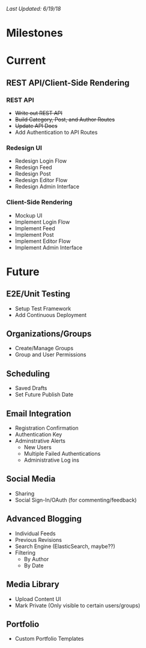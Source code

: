 *Last Updated: 6/19/18*
# Milestones

# Current
## REST API/Client-Side Rendering
### REST API
- ~~Write out REST API~~
- ~~Build Category, Post, and Author Routes~~
- ~~Update API Docs~~
- Add Authentication to API Routes

### Redesign UI
- Redesign Login Flow
- Redesign Feed
- Redesign Post
- Redesign Editor Flow
- Redesign Admin Interface

### Client-Side Rendering
- Mockup UI
- Implement Login Flow
- Implement Feed
- Implement Post
- Implement Editor Flow
- Implement Admin Interface

#  Future
## E2E/Unit Testing
- Setup Test Framework
- Add Continuous Deployment

## Organizations/Groups
- Create/Manage Groups
- Group and User Permissions

## Scheduling
- Saved Drafts
- Set Future Publish Date

## Email Integration
- Registration Confirmation
- Authentication Key
- Adminstrative Alerts
  - New Users
  - Multiple Failed Authentications
  - Administrative Log ins
  
## Social Media
- Sharing
- Social Sign-In/OAuth (for commenting/feedback)

## Advanced Blogging
- Individual Feeds
- Previous Revisions
- Search Engine (ElasticSearch, maybe??)
- Filtering
  - By Author
  - By Date

## Media Library
- Upload Content UI
- Mark Private (Only visible to certain users/groups)

## Portfolio
- Custom Portfolio Templates
